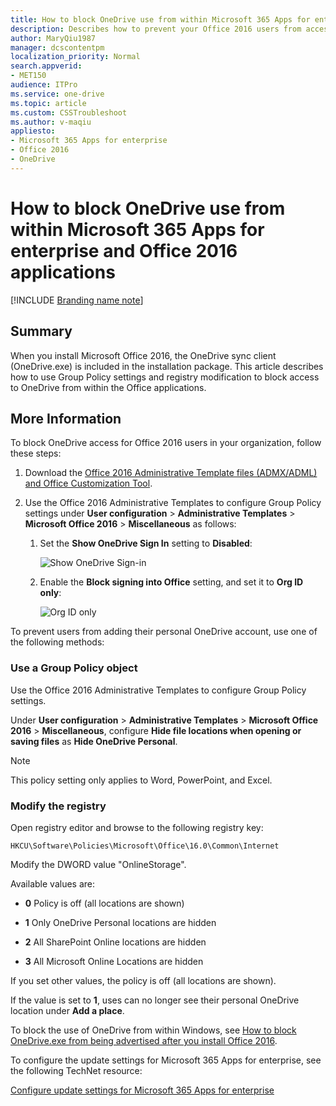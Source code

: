 ```yaml
---
title: How to block OneDrive use from within Microsoft 365 Apps for enterprise and Office 2016 applications
description: Describes how to prevent your Office 2016 users from accessing and using OneDrive. This method involves configuring Group Policy settings.
author: MaryQiu1987
manager: dcscontentpm
localization_priority: Normal
search.appverid: 
- MET150
audience: ITPro
ms.service: one-drive
ms.topic: article
ms.custom: CSSTroubleshoot
ms.author: v-maqiu
appliesto:
- Microsoft 365 Apps for enterprise
- Office 2016
- OneDrive
---
```


# How to block OneDrive use from within Microsoft 365 Apps for enterprise and Office 2016 applications

[!INCLUDE [Branding name note](../../../includes/branding-name-note.md)]

## Summary

When you install Microsoft Office 2016, the OneDrive sync client (OneDrive.exe) is included in the installation package. This article describes how to use Group Policy settings and registry modification to block access to OneDrive from within the Office applications.

## More Information

To block OneDrive access for Office 2016 users in your organization, follow these steps:

1. Download the [Office 2016 Administrative Template files (ADMX/ADML) and Office Customization Tool](https://www.microsoft.com/download/details.aspx?id=49030).

2. Use the Office 2016 Administrative Templates to configure Group Policy settings under **User configuration** > **Administrative Templates** > **Microsoft Office 2016** > **Miscellaneous** as follows:
   1. Set the **Show OneDrive Sign In** setting to **Disabled**:

        ![Show OneDrive Sign-in](https://sawinternal.blob.core.windows.net/gds-images/3120068.png)

    2. Enable the **Block signing into Office** setting, and set it to **Org ID only**:

        ![Org ID only](https://sawinternal.blob.core.windows.net/gds-images/3120069.png)   
   

To prevent users from adding their personal OneDrive account, use one of the following methods:

### Use a Group Policy object
Use the Office 2016 Administrative Templates to configure Group Policy settings.

Under **User configuration** > **Administrative Templates** > **Microsoft Office 2016** > **Miscellaneous**, configure **Hide file locations when opening or saving files** as **Hide OneDrive Personal**.

> [!NOTE]
> This policy setting only applies to Word, PowerPoint, and Excel.


### Modify the registry

Open registry editor and browse to the following registry key:

```
HKCU\Software\Policies\Microsoft\Office\16.0\Common\Internet
```

Modify the DWORD value "OnlineStorage".

Available values are:

* **0** Policy is off (all locations are shown)

* **1** Only OneDrive Personal locations are hidden

* **2** All SharePoint Online locations are hidden

* **3** All Microsoft Online Locations are hidden

If you set other values, the policy is off (all locations are shown).

If the value is set to **1**, uses can no longer see their personal OneDrive location under **Add a place**.


To block the use of OneDrive from within Windows, see [How to block OneDrive.exe from being advertised after you install Office 2016](https://support.microsoft.com/help/3107393). 

To configure the update settings for Microsoft 365 Apps for enterprise, see the following TechNet resource:

[Configure update settings for Microsoft 365 Apps for enterprise](/deployoffice/configure-update-settings-microsoft-365-apps)